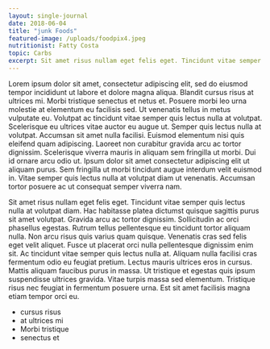 ```yaml
---
layout: single-journal
date: 2018-06-04
title: "junk Foods"
featured-image: /uploads/foodpix4.jpeg
nutritionist: Fatty Costa
topic: Carbs
excerpt: Sit amet risus nullam eget felis eget. Tincidunt vitae semper quis lectus nulla at volutpat diam. Hac habitasse platea dictumst quisque sagittis purus sit amet volutpat. 
---
```



Lorem ipsum dolor sit amet, consectetur adipiscing elit, sed do eiusmod tempor incididunt ut labore et dolore magna aliqua. Blandit cursus risus at ultrices mi. Morbi tristique senectus et netus et. Posuere morbi leo urna molestie at elementum eu facilisis sed. Ut venenatis tellus in metus vulputate eu. Volutpat ac tincidunt vitae semper quis lectus nulla at volutpat. Scelerisque eu ultrices vitae auctor eu augue ut. Semper quis lectus nulla at volutpat. Accumsan sit amet nulla facilisi. Euismod elementum nisi quis eleifend quam adipiscing. Laoreet non curabitur gravida arcu ac tortor dignissim. Scelerisque viverra mauris in aliquam sem fringilla ut morbi. Dui id ornare arcu odio ut. Ipsum dolor sit amet consectetur adipiscing elit ut aliquam purus. Sem fringilla ut morbi tincidunt augue interdum velit euismod in. Vitae semper quis lectus nulla at volutpat diam ut venenatis. Accumsan tortor posuere ac ut consequat semper viverra nam.

Sit amet risus nullam eget felis eget. Tincidunt vitae semper quis lectus nulla at volutpat diam. Hac habitasse platea dictumst quisque sagittis purus sit amet volutpat. Gravida arcu ac tortor dignissim. Sollicitudin ac orci phasellus egestas. Rutrum tellus pellentesque eu tincidunt tortor aliquam nulla. Non arcu risus quis varius quam quisque. Venenatis cras sed felis eget velit aliquet. Fusce ut placerat orci nulla pellentesque dignissim enim sit. Ac tincidunt vitae semper quis lectus nulla at. Aliquam nulla facilisi cras fermentum odio eu feugiat pretium. Lectus mauris ultrices eros in cursus. Mattis aliquam faucibus purus in massa. Ut tristique et egestas quis ipsum suspendisse ultrices gravida. Vitae turpis massa sed elementum. Tristique risus nec feugiat in fermentum posuere urna. Est sit amet facilisis magna etiam tempor orci eu.

- cursus risus
- at ultrices mi 
- Morbi tristique 
- senectus et